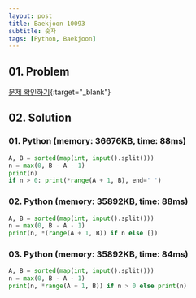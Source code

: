 ```yaml
---
layout: post
title: Baekjoon 10093
subtitle: 숫자
tags: [Python, Baekjoon]
---
```


## 01. Problem

[문제 확인하기](https://www.acmicpc.net/problem/10093){:target="_blank"}

## 02. Solution

### 01. Python (memory: 36676KB, time: 88ms)

```Python
A, B = sorted(map(int, input().split()))
n = max(0, B - A - 1)
print(n)
if n > 0: print(*range(A + 1, B), end=' ')
```

### 02. Python (memory: 35892KB, time: 88ms)

```Python
A, B = sorted(map(int, input().split()))
n = max(0, B - A - 1)
print(n, *(range(A + 1, B)) if n else [])
```

### 03. Python (memory: 35892KB, time: 84ms)

```Python
A, B = sorted(map(int, input().split()))
n = max(0, B - A - 1)
print(n, *range(A + 1, B)) if n > 0 else print(n)
```
